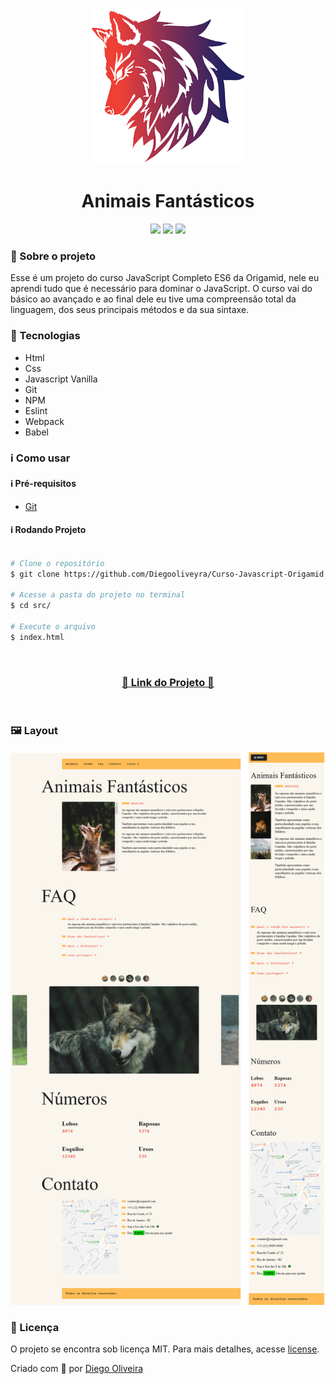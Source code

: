 <p align='center'><img width='250' src="./.github/logo.png"></p>
<h1 align='center'>Animais Fantásticos</h1>
<p align='center'>
<img src="https://img.shields.io/github/languages/code-size/Diegooliveyra/Curso-Javascript-Origamid">
<img src="https://img.shields.io/github/last-commit/Diegooliveyra/Curso-Javascript-Origamid">
<img src="https://img.shields.io/github/license/Diegooliveyra/Curso-Javascript-Origamid">
</p>

<h3>🔖 Sobre o projeto</h3>
<p>Esse é um projeto do curso JavaScript Completo ES6 da Origamid, nele eu aprendi tudo que é necessário para dominar o JavaScript. O curso vai do básico ao avançado e ao final dele eu tive uma compreensão total da linguagem, dos seus principais métodos e da sua sintaxe.<p>

<h3>🚀 Tecnologias</h3>
<ul>
    <li>Html</li>
    <li>Css</li>
    <li>Javascript Vanilla</li>
    <li>Git</li>
    <li>NPM</li>
    <li>Eslint</li>
    <li>Webpack</li>
    <li>Babel</li>
</ul>

<h3>ℹ️ Como usar</h3>

<h4>ℹ️ Pré-requisitos</h4>

<ul>
    <li><a href="https://git-scm.com/" target="_blank">Git</a></li>
</ul>

<h4>ℹ️ Rodando Projeto</h4>

```bash

# Clone o repositório
$ git clone https://github.com/Diegooliveyra/Curso-Javascript-Origamid.git

# Acesse a pasta do projeto no terminal
$ cd src/

# Execute o arquivo
$ index.html

```

</br>
<h3 align="center"><a href="#" target="_blank">🚀 Link do Projeto 🚀</a></h3>
</br>

<h3>🖼 Layout</h3>
<img src="./.github/Layout.png">


<h3>📝 Licença</h3>
<p>O projeto se encontra sob licença MIT. Para mais detalhes, acesse <a href='LICENSE'>license<a>.</p>
<p>Criado com 💙 por <a href='https://github.com/Diegooliveyra/' target='blank'>Diego Oliveira</a></p>
